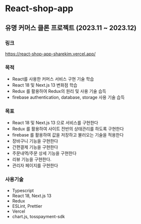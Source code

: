 # React-shop-app

## 유명 커머스 클론 프로젝트 (2023.11 ~ 2023.12)

### 링크

https://react-shop-app-sharekim.vercel.app/

### 목적

- React를 사용한 커머스 서비스 구현 기술 학습
- React 18 및 Next.js 13 변화점 학습
- Redux 를 활용하여 Redux의 원리 및 사용 기술 습득
- firebase authentication, database, storage 사용 기술 습득

### 목표

- React 18 및 Next.js 13 으로 서비스를 구현한다
- Redux 를 활용하여 사이트 전반의 상태관리를 하도록 구현한다
- firebase 를 활용하여 값을 저장하고 불러오는 기술을 적용한다
- 장바구니 기능을 구현한다
- 간편결제 기능을 구현한다
- 주문내역/주문 상세 기능을 구현한다
- 리뷰 기능을 구현한다.
- 관리자 페이지를 구현한다

### 사용기술

- Typescript
- React 18, Next.js 13
- Redux
- ESLint, Prettier
- Vercel
- chart.js, tosspayment-sdk
